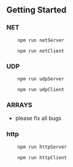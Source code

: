## Getting Started

### NET
```
    npm run netServer
```
```
    npm run netClient
```

### UDP
```
    npm run udpServer
```
```
    npm run udpClient
```
### ARRAYS
- please fix all bugs

### http
```
    npm run httpServer
```
```
    npm run httpClient
```